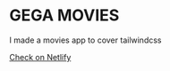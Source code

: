 # GEGA MOVIES
I made a movies app to cover tailwindcss

[Check on Netlify](https://64d0b13a4077e04eeb8fe63b--deluxe-brioche-977b92.netlify.app/)
